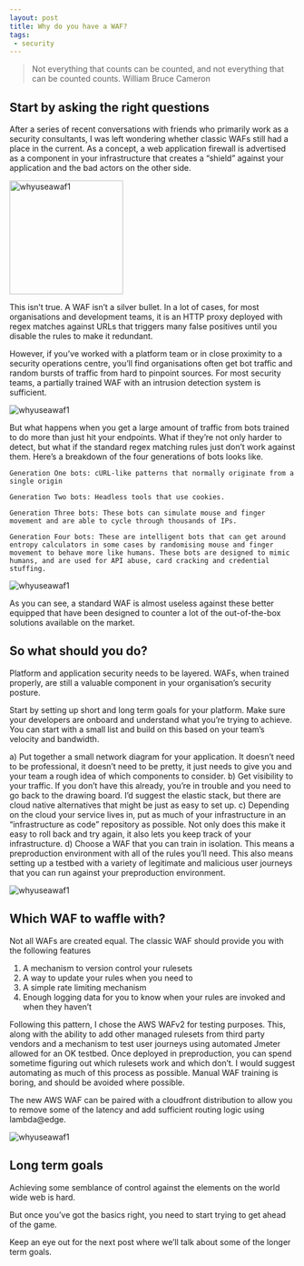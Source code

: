 ```yaml
---
layout: post
title: Why do you have a WAF?
tags:
 - security
---
```


> Not everything that counts can be counted, and not everything that can be counted counts.
> William Bruce Cameron

## Start by asking the right questions

After a series of recent conversations with friends who primarily work as a security consultants, I was left wondering whether classic WAFs still had a place in the current. As a concept, a web application firewall is advertised as a component in your infrastructure that creates a “shield” against your application and the bad actors on the other side. 

<img src="whyuseawaf1.jpg" alt="whyuseawaf1" width="200"/>

This isn’t true. A WAF isn’t a silver bullet. In a lot of cases, for most organisations and development teams, it is an HTTP proxy deployed with regex matches against URLs that triggers many false positives until you disable the rules to make it redundant. 

However, if you’ve worked with a platform team or in close proximity to a security operations centre, you’ll find organisations often get bot traffic and random bursts of traffic from hard to pinpoint sources. For most security teams, a partially trained WAF with an intrusion detection system is sufficient. 

![whyuseawaf1](/assets/whyuseawaf2.png)

But what happens when you get a large amount of traffic from bots trained to do more than just hit your endpoints. What if they’re not only harder to detect, but what if the standard regex matching rules just don’t work against them. Here’s a breakdown of the four generations of bots looks like. 

```
Generation One bots: cURL-like patterns that normally originate from a single origin

Generation Two bots: Headless tools that use cookies.

Generation Three bots: These bots can simulate mouse and finger movement and are able to cycle through thousands of IPs.

Generation Four bots: These are intelligent bots that can get around entropy calculators in some cases by randomising mouse and finger movement to behave more like humans. These bots are designed to mimic humans, and are used for API abuse, card cracking and credential stuffing. 
```

![whyuseawaf1](/assets/whyuseawaf3.png)

As you can see, a standard WAF is almost useless against these better equipped that have been designed to counter a lot of the out-of-the-box solutions available on the market. 

## So what should you do?

Platform and application security needs to be layered. WAFs, when trained properly, are still a valuable component in your organisation’s security posture.

Start by setting up short and long term goals for your platform. Make sure your developers are onboard and understand what you’re trying to achieve. You can start with a small list and build on this based on your team’s velocity and bandwidth. 

a) Put together a small network diagram for your application. It doesn’t need to be professional, it doesn’t need to be pretty, it just needs to give you and your team a rough idea of which components to consider. 
b) Get visibility to your traffic. If you don’t have this already, you’re in trouble and you need to go back to the drawing board. I’d suggest the elastic stack, but there are cloud native alternatives that might be just as easy to set up. 
c) Depending on the cloud your service lives in, put as much of your infrastructure in an “infrastructure as code” repository as possible. Not only does this make it easy to roll back and try again, it also lets you keep track of your infrastructure. 
d) Choose a WAF that you can train in isolation. This means a preproduction environment with all of the rules you’ll need. This also means setting up a testbed with a variety of legitimate and malicious user journeys that you can run against your preproduction environment. 

![whyuseawaf1](/assets/whyuseawaf4.png)

## Which WAF to waffle with?

Not all WAFs are created equal. The classic WAF should provide you with the following features

1. A mechanism to version control your rulesets
2. A way to update your rules when you need to
3. A simple rate limiting mechanism
4. Enough logging data for you to know when your rules are invoked and when they haven’t

Following this pattern, I chose the AWS WAFv2 for testing purposes. This, along with the ability to add other managed rulesets from third party vendors and a mechanism to test user journeys using automated Jmeter allowed for an OK testbed. Once deployed in preproduction, you can spend sometime figuring out which rulesets work and which don’t. I would suggest automating as much of this process as possible. Manual WAF training is boring, and should be avoided where possible. 

The new AWS WAF can be paired with a cloudfront distribution to allow you to remove some of the latency and add sufficient routing logic using lambda@edge. 

![whyuseawaf1](/assets/whyuseawaf5.png)


## Long term goals
Achieving some semblance of control against the elements on the world wide web is hard. 

But once you’ve got the basics right, you need to start trying to get ahead of the game.  

Keep an eye out for the next post where we’ll talk about some of the longer term goals. 